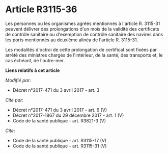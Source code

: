 # Article R3115-36

Les personnes ou les organismes agréés mentionnés à l'article R. 3115-31 peuvent délivrer des prolongations d'un mois de la
validité des certificats de contrôle sanitaire ou d'exemption de contrôle sanitaire des navires dans les ports mentionnés au
deuxième alinéa de l'article R. 3115-31.

Les modalités d'octroi de cette prolongation de certificat sont fixées par arrêté des ministres chargés de l'intérieur, de la
santé, des transports et, le cas échéant, de l'outre-mer.

**Liens relatifs à cet article**

_Modifié par_:

  - Décret n°2017-471 du 3 avril 2017 - art. 3

_Cité par_:

  - Décret n°2017-471 du 3 avril 2017 - art. 6 (V)
  - Décret n°2017-1867 du 29 décembre 2017 - art. 1 (V)
  - Code de la santé publique - art. R3821-3 (V)

_Cite_:

  - Code de la santé publique - art. R3115-17 (V)
  - Code de la santé publique - art. R3115-31 (V)
